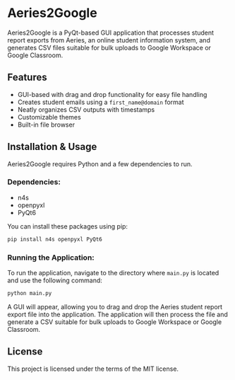 # Aeries2Google

Aeries2Google is a PyQt-based GUI application that processes student report exports from Aeries, an online student information system, and generates CSV files suitable for bulk uploads to Google Workspace or Google Classroom.

## Features

- GUI-based with drag and drop functionality for easy file handling
- Creates student emails using a `first_name@domain` format
- Neatly organizes CSV outputs with timestamps
- Customizable themes
- Built-in file browser

## Installation & Usage

Aeries2Google requires Python and a few dependencies to run.

### Dependencies:

- n4s
- openpyxl
- PyQt6

You can install these packages using pip:

```sh
pip install n4s openpyxl PyQt6
```

### Running the Application:

To run the application, navigate to the directory where `main.py` is located and use the following command:

```sh
python main.py
```

A GUI will appear, allowing you to drag and drop the Aeries student report export file into the application. The application will then process the file and generate a CSV suitable for bulk uploads to Google Workspace or Google Classroom.

## License

This project is licensed under the terms of the MIT license.
